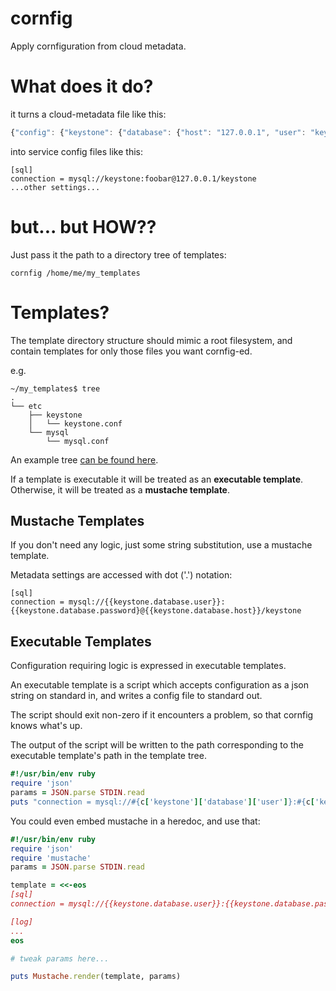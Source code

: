 cornfig
=======

Apply cornfiguration from cloud metadata.


# What does it do?

it turns a cloud-metadata file like this:
```javascript
{"config": {"keystone": {"database": {"host": "127.0.0.1", "user": "keystone", "password": "foobar"}}}}
```
into service config files like this:
```
[sql]
connection = mysql://keystone:foobar@127.0.0.1/keystone
...other settings...
```

# but... but HOW??

Just pass it the path to a directory tree of templates:
```
cornfig /home/me/my_templates
```

# Templates?

The template directory structure should mimic a root filesystem, and contain templates for only those files you want cornfig-ed.

e.g.
```
~/my_templates$ tree
.
└── etc
    ├── keystone
    │   └── keystone.conf
    └── mysql
        └── mysql.conf
```

An example tree [can be found here](https://github.com/echohead/openstack_cornfig_templates).

If a template is executable it will be treated as an **executable template**.
Otherwise, it will be treated as a **mustache template**.

## Mustache Templates

If you don't need any logic, just some string substitution, use a mustache template.

Metadata settings are accessed with dot ('.') notation:

```
[sql]
connection = mysql://{{keystone.database.user}}:{{keystone.database.password}@{{keystone.database.host}}/keystone
```

## Executable Templates

Configuration requiring logic is expressed in executable templates.

An executable template is a script which accepts configuration as a json string on standard in, and writes a config file to standard out.

The script should exit non-zero if it encounters a problem, so that cornfig knows what's up.

The output of the script will be written to the path corresponding to the executable template's path in the template tree.


```ruby
#!/usr/bin/env ruby
require 'json'
params = JSON.parse STDIN.read
puts "connection = mysql://#{c['keystone']['database']['user']}:#{c['keystone']['database']['password']}@#{c['keystone']['database']['host']}/keystone"
```

You could even embed mustache in a heredoc, and use that:
```ruby
#!/usr/bin/env ruby
require 'json'
require 'mustache'
params = JSON.parse STDIN.read

template = <<-eos
[sql]
connection = mysql://{{keystone.database.user}}:{{keystone.database.password}}@{{keystone.database.host}}/keystone

[log]
...
eos

# tweak params here...

puts Mustache.render(template, params)
```

